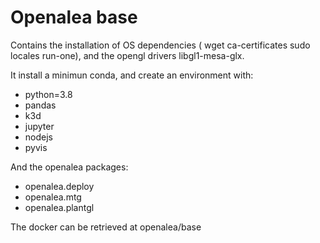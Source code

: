 # Openalea base

Contains the installation of OS dependencies (
wget
ca-certificates
sudo
locales
run-one), 
and the opengl drivers libgl1-mesa-glx.

It install a minimun conda, and create an environment with:
 - python=3.8 
 - pandas 
 - k3d 
 - jupyter 
 - nodejs 
 - pyvis

And the openalea packages: 

 - openalea.deploy 
 - openalea.mtg 
 - openalea.plantgl 

The docker can be retrieved at openalea/base
